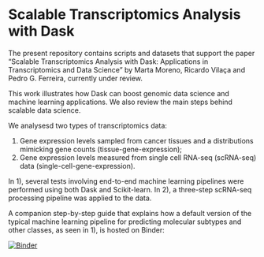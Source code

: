 # Scalable Transcriptomics Analysis with Dask

The present repository contains scripts and datasets that support the paper “Scalable Transcriptomics Analysis with Dask: Applications in Transcriptomics and Data Science” by Marta Moreno, Ricardo Vilaça and Pedro G. Ferreira, currently under review.

This work illustrates how Dask can boost genomic data science and machine learning applications. We also review the main steps behind scalable data science.

We analysesd two types of transcriptomics data:

1. Gene expression levels sampled from cancer tissues and a distributions mimicking gene counts (tissue-gene-expression);
2. Gene expression levels measured from single cell RNA-seq (scRNA-seq) data (single-cell-gene-expression).

In 1), several tests involving end-to-end machine learning pipelines were performed using both Dask and Scikit-learn. 
In 2), a three-step scRNA-seq processing pipeline was applied to the data.

A companion step-by-step guide that explains how a default version of the typical machine learning pipeline for predicting molecular subtypes and other classes, as seen in 1), is hosted on Binder:

[![Binder](https://mybinder.org/badge_logo.svg)](https://mybinder.org/v2/gh/martaccmoreno/gexp-ml-tutorial/HEAD)

